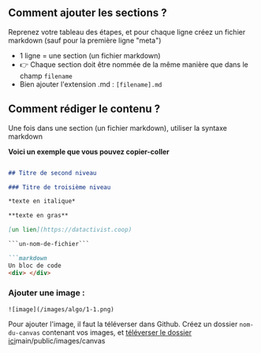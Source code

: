 ## Comment ajouter les sections ?

Reprenez votre tableau des étapes, et pour chaque ligne créez un fichier markdown (sauf pour la première ligne "meta")

- 1 ligne = une section (un fichier markdown)
- 👉 Chaque section doit être nommée de la même manière que dans le champ ```filename```
- Bien ajouter l'extension .md  : ```[filename].md```

## Comment rédiger le contenu ?

Une fois dans une section (un fichier markdown), utiliser la syntaxe markdown

**Voici un exemple que vous pouvez copier-coller**

```markdown

## Titre de second niveau

### Titre de troisième niveau

*texte en italique*

**texte en gras**

[un lien](https://datactivist.coop)

```un-nom-de-fichier```

```markdown
Un bloc de code
<div> </div>
```


### Ajouter une image :

```
![image](/images/algo/1-1.png)
```

Pour ajouter l'image, il faut la téléverser dans Github. Créez un dossier ```nom-du-canvas``` contenant vos images, et [téléverser le dossier ici](https://github.com/datactivist/nextjs-doc/tree/)main/public/images/canvas
